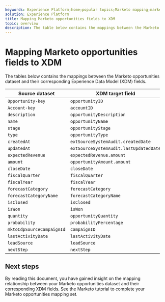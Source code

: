 ```yaml
---
keywords: Experience Platform;home;popular topics;Marketo mapping;marketo mapping
solution: Experience Platform
title: Mapping Marketo opportunities fields to XDM
topic: overview
description: The table below contains the mappings between the Marketo Opportunities dataset and their corresponding XDM fields.
---
```


# Mapping Marketo opportunities fields to XDM

The tables below contains the mappings between the Marketo opportunities dataset and their corresponding Experience Data Model (XDM) fields.

| Source dataset | XDM target field |
| -------------- | ---------------- |
| `Opportunity-key` | `opportunityID` |
| `Account-key` | `accountID` |
| `description` | `opportunityDescription` |
| `name` | `opportunityName` |
| `stage` | `opportunityStage` |
| `type` | `opportunityType` |
| `createdAt` | `extSourceSystemAudit.createdDate` |
| `updatedAt` | `extSourceSystemAudit.lastUpdatedDate` |
| `expectedRevenue` | `expectedRevenue.amount` |
| `amount` | `opportunityAmount.amount` |
| `closeDate` | `closeDate` |
| `fiscalQuarter` | `fiscalQuarter` |
| `fiscalYear` | `fiscalYear` |
| `forecastCategory` | `forecastCategory` |
| `forecastCategoryName` | `forecastCategoryName` |
| `isClosed` | `isClosed` |
| `isWon` | `isWon` |
| `quantity` | `opportunityQuantity` |
| `probability` | `probabilityPercentage` |
| `mktoCdpSourceCampaignId` | `campaignID` |
| `lastActivityDate` | `lastActivityDate` |
| `leadSource` | `leadSource` |
| `nextStep` | `nextStep` |

## Next steps

By reading this document, you have gained insight on the mapping relationship between your Marketo opportunities dataset and their corresponding XDM fields. See the Marketo tutorial to complete your Marketo opportunities mapping set.
